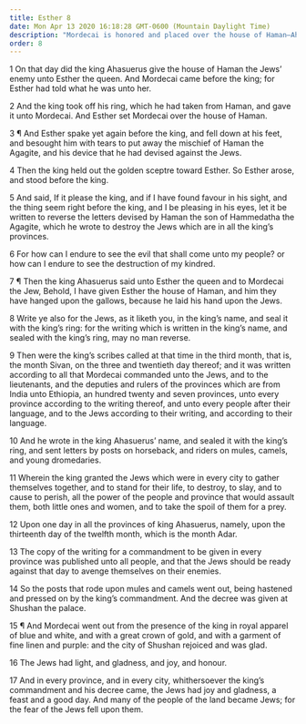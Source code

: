 ```yaml
---
title: Esther 8
date: Mon Apr 13 2020 16:18:28 GMT-0600 (Mountain Daylight Time)
description: "Mordecai is honored and placed over the house of Haman—Ahasuerus issues a decree to preserve the Jews."
order: 8
---
```


1 On that day did the king Ahasuerus give the house of Haman the Jews’ enemy unto Esther the queen. And Mordecai came before the king; for Esther had told what he was unto her.

2 And the king took off his ring, which he had taken from Haman, and gave it unto Mordecai. And Esther set Mordecai over the house of Haman.

3 ¶ And Esther spake yet again before the king, and fell down at his feet, and besought him with tears to put away the mischief of Haman the Agagite, and his device that he had devised against the Jews.

4 Then the king held out the golden sceptre toward Esther. So Esther arose, and stood before the king.

5 And said, If it please the king, and if I have found favour in his sight, and the thing seem right before the king, and I be pleasing in his eyes, let it be written to reverse the letters devised by Haman the son of Hammedatha the Agagite, which he wrote to destroy the Jews which are in all the king’s provinces.

6 For how can I endure to see the evil that shall come unto my people? or how can I endure to see the destruction of my kindred.

7 ¶ Then the king Ahasuerus said unto Esther the queen and to Mordecai the Jew, Behold, I have given Esther the house of Haman, and him they have hanged upon the gallows, because he laid his hand upon the Jews.

8 Write ye also for the Jews, as it liketh you, in the king’s name, and seal it with the king’s ring: for the writing which is written in the king’s name, and sealed with the king’s ring, may no man reverse.

9 Then were the king’s scribes called at that time in the third month, that is, the month Sivan, on the three and twentieth day thereof; and it was written according to all that Mordecai commanded unto the Jews, and to the lieutenants, and the deputies and rulers of the provinces which are from India unto Ethiopia, an hundred twenty and seven provinces, unto every province according to the writing thereof, and unto every people after their language, and to the Jews according to their writing, and according to their language.

10 And he wrote in the king Ahasuerus’ name, and sealed it with the king’s ring, and sent letters by posts on horseback, and riders on mules, camels, and young dromedaries.

11 Wherein the king granted the Jews which were in every city to gather themselves together, and to stand for their life, to destroy, to slay, and to cause to perish, all the power of the people and province that would assault them, both little ones and women, and to take the spoil of them for a prey.

12 Upon one day in all the provinces of king Ahasuerus, namely, upon the thirteenth day of the twelfth month, which is the month Adar.

13 The copy of the writing for a commandment to be given in every province was published unto all people, and that the Jews should be ready against that day to avenge themselves on their enemies.

14 So the posts that rode upon mules and camels went out, being hastened and pressed on by the king’s commandment. And the decree was given at Shushan the palace.

15 ¶ And Mordecai went out from the presence of the king in royal apparel of blue and white, and with a great crown of gold, and with a garment of fine linen and purple: and the city of Shushan rejoiced and was glad.

16 The Jews had light, and gladness, and joy, and honour.

17 And in every province, and in every city, whithersoever the king’s commandment and his decree came, the Jews had joy and gladness, a feast and a good day. And many of the people of the land became Jews; for the fear of the Jews fell upon them.
